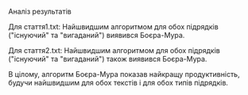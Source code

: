 Аналіз результатів

Для стаття1.txt: Найшвидшим алгоритмом для обох підрядків ("існуючий" та "вигаданий") виявився Боєра-Мура.

Для стаття2.txt: Найшвидшим алгоритмом для обох підрядків ("існуючий" та "вигаданий") також виявився Боєра-Мура.

В цілому, алгоритм Боєра-Мура показав найкращу продуктивність, будучи найшвидшим для обох текстів і для обох типів підрядків.
